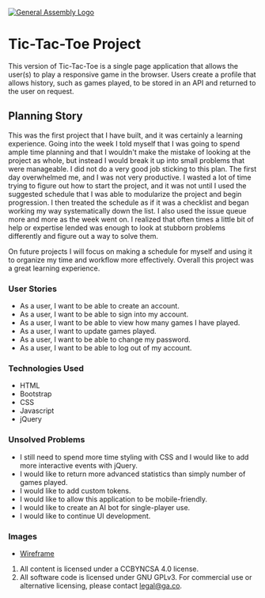 [![General Assembly Logo](https://camo.githubusercontent.com/1a91b05b8f4d44b5bbfb83abac2b0996d8e26c92/687474703a2f2f692e696d6775722e636f6d2f6b6538555354712e706e67)](https://generalassemb.ly/education/web-development-immersive)

# Tic-Tac-Toe Project
This version of Tic-Tac-Toe is a single page application that allows the user(s)
to play a responsive game in the browser. Users create a profile that allows
history, such as games played, to be stored in an API and returned to the user
on request.

## Planning Story
This was the first project that I have built, and it was certainly a learning
experience. Going into the week I told myself that I was going to spend ample
time planning and that I wouldn't make the mistake of looking at the project
as whole, but instead I would break it up into small problems that were
manageable. I did not do a very good job sticking to this plan. The first day
overwhelmed me, and I was not very productive. I wasted a lot of time trying to
figure out how to start the project, and it was not until I used the suggested
schedule that I was able to modularize the project and begin progression. I
then treated the schedule as if it was a checklist and began working my way
systematically down the list. I also used the issue queue more and more as the
week went on. I realized that often times a little bit of help or expertise
lended was enough to look at stubborn problems differently and figure out a way
to solve them.

On future projects I will focus on making a schedule for myself and using it to
organize my time and workflow more effectively. Overall this project was a great
learning experience.

### User Stories
* As a user, I want to be able to create an account.
* As a user, I want to be able to sign into my account.
* As a user, I want to be able to view how many games I have played.
* As a user, I want to update games played.
* As a user, I want to be able to change my password.
* As a user, I want to be able to log out of my account.

### Technologies Used
* HTML
* Bootstrap
* CSS
* Javascript
* jQuery

### Unsolved Problems
* I still need to spend more time styling with CSS and I would like to add more
  interactive events with jQuery.
* I would like to return more advanced statistics than simply number of games
  played.
* I would like to add custom tokens.
* I would like to allow this application to be mobile-friendly.
* I would like to create an AI bot for single-player use.
* I would like to continue UI development.

### Images
* [Wireframe](https://imgur.com/2er0drz)








1. All content is licensed under a CC­BY­NC­SA 4.0 license.
1. All software code is licensed under GNU GPLv3. For commercial use or
    alternative licensing, please contact legal@ga.co.
